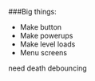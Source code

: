 ###Big things:

- Make button
- Make powerups
- Make level loads
- Menu screens


need death debouncing
